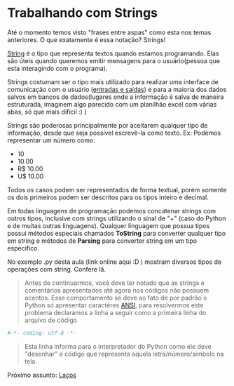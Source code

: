 # Trabalhando com Strings

Até o momento temos visto "frases entre aspas" como esta nos temas anteriores. O que exatamente é essa notação?
Strings!

[String](https://docs.python.org/2/library/string.html) é o tipo que representa textos quando estamos programando. Elas são úteis quando queremos emitir mensagens para o usuário(pessoa que esta interagindo com o programa).

Strings costumam ser o tipo mais utilizado para realizar uma interface de comunicação com o usuário ([entradas e saídas](../Tema_8/README.md)) e para a maioria dos dados salvos em bancos de dados(lugares onde a informação é salva de maneira estruturada, imaginem algo parecido com um planilhão excel com várias abas, só que mais difícil :) )

Strings são poderosas principalmente por aceitarem qualquer tipo de informação, desde que seja possível escrevê-la como texto. 
Ex: Podemos representar um número como:
- 10
- 10.00
- R$ 10.00
- U$ 10.00

Todos os casos podem ser representados de forma textual, porém somente os dois primeiros podem ser descritos para os tipos inteiro e decimal.

Em todas linguagens de programação podemos concatenar strings com outros tipos, inclusive com strings utilizando o sinal de "+" (caso do Python e de muitas outras linguagens).
Qualquer linguagem que possua tipos possui métodos especiais chamados **ToString** para converter qualquer tipo em string e métodos de **Parsing** para converter string em um tipo especifico.

No exemplo .py desta aula (link online aqui :D ) mostram diversos tipos de operações com string. Confere lá.

> Antes de continuarmos, você deve ter notado que as strings e comentários apresentados até agora nos códigos não possuem acentos. Esse comportamento se deve ao fato de por padrão o Python só apresentar caractéres [ANSI](https://pt.wikipedia.org/wiki/ASCII), para resolvermos este problema declaramos a linha a seguir como a primeira linha do arquivo de código 
```Python
#-*- coding: utf-8 -*- 
```
> Esta linha informa para o interpretador do Python como ele deve "desenhar" o código que representa aquela letra/número/símbolo na tela.

Próximo assunto: [Laços](../Tema_6/README.md)
